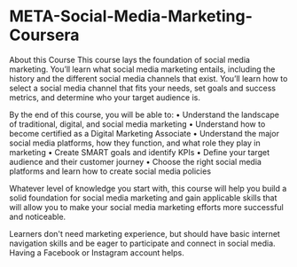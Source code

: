 # META-Social-Media-Marketing-Coursera

About this Course
This course lays the foundation of social media marketing. You’ll learn what social media marketing entails, including the history and the different social media channels that exist. You’ll learn how to select a social media channel that fits your needs, set goals and success metrics, and determine who your target audience is.

By the end of this course, you will be able to: 
• Understand the landscape of traditional, digital, and social media marketing
• Understand how to become certified as a Digital Marketing Associate 
• Understand the major social media platforms, how they function, and what role they play in marketing
• Create SMART goals and identify KPIs
• Define your target audience and their customer journey
• Choose the right social media platforms and learn how to create social media policies

Whatever level of knowledge you start with, this course will help you build a solid foundation for social media marketing and gain applicable skills that will allow you to make your social media marketing efforts more successful and noticeable.

Learners don't need marketing experience, but should have basic internet navigation skills and be eager to participate and connect in social media.  Having a Facebook or Instagram account helps.
